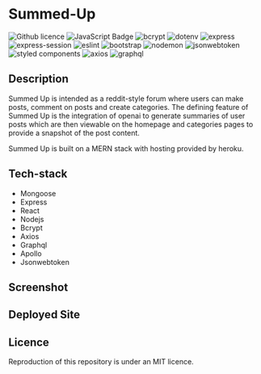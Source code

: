 # Summed-Up

![Github licence](http://img.shields.io/badge/license-MIT-blue.svg)
![JavaScript Badge](https://img.shields.io/badge/JavaScript-100%25-yellow.svg)
![bcrypt](https://img.shields.io/badge/bcrypt-v5.0.0-blue)
![dotenv](https://img.shields.io/badge/dotenv-v8.2.0-green)
![express](https://img.shields.io/badge/express-v4.17.1-orange)
![express-session](https://img.shields.io/badge/express--session-v1.17.1-yellow)
![eslint](https://img.shields.io/badge/eslint-v7.12.1-lightgrey)
![bootstrap](https://img.shields.io/badge/Bootstrap-CSS%20Framework-blueviolet)
![nodemon](https://img.shields.io/badge/nodemon-3.0.1-black)
![jsonwebtoken](https://img.shields.io/badge/jsonwebtoken-^9.0.2-red)
![styled components](https://img.shields.io/badge/styled--components-^6.1.0-green)
![axios](https://img.shields.io/badge/axios-^1.6.0-lightgrey)
![graphql](https://img.shields.io/badge/graphql-^16.6.0-blue)

## Description

Summed Up is intended as a reddit-style forum where users can make posts, comment on posts and create categories. The defining feature of Summed Up is the integration of openai to generate summaries of user posts which are then viewable on the homepage and categories pages to provide a snapshot of the post content. 

Summed Up is built on a MERN stack with hosting provided by heroku.

## Tech-stack

- Mongoose
- Express
- React
- Nodejs
- Bcrypt
- Axios
- Graphql
- Apollo 
- Jsonwebtoken

## Screenshot



## Deployed Site



## Licence

Reproduction of this repository is under an MIT licence.